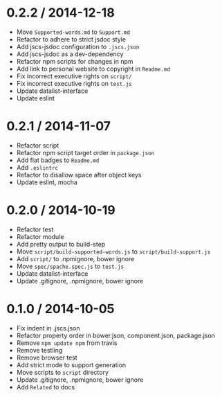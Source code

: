 
0.2.2 / 2014-12-18
==================

 * Move `Supported-words.md` to `Support.md`
 * Refactor to adhere to strict jsdoc style
 * Add jscs-jsdoc configuration to `.jscs.json`
 * Add jscs-jsdoc as a dev-dependency
 * Refactor npm scripts for changes in npm
 * Add link to personal website to copyright in `Readme.md`
 * Fix incorrect executive rights on `script/`
 * Fix incorrect executive rights on `test.js`
 * Update datalist-interface
 * Update eslint

0.2.1 / 2014-11-07
==================

 * Refactor script
 * Refactor npm script target order in `package.json`
 * Add flat badges to `Readme.md`
 * Add `.eslintrc`
 * Refactor to disallow space after object keys
 * Update eslint, mocha

0.2.0 / 2014-10-19
==================

 * Refactor test
 * Refactor module
 * Add pretty output to build-step
 * Move `script/build-supported-words.js` to `script/build-support.js`
 * Add `script/` to .npmignore, bower ignore
 * Move `spec/spache.spec.js` to `test.js`
 * Update datalist-interface
 * Update .gitignore, .npmignore, bower ignore

0.1.0 / 2014-10-05
==================

 * Fix indent in .jscs.json
 * Refactor property order in bower.json, component.json, package.json
 * Remove `npm update npm` from travis
 * Remove testling
 * Remove browser test
 * Add strict mode to support generation
 * Move scripts to `script` directory
 * Update .gitignore, .npmignore, bower ignore
 * Add `Related` to docs
